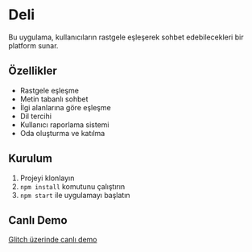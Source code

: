 # Deli

Bu uygulama, kullanıcıların rastgele eşleşerek sohbet edebilecekleri bir platform sunar.

## Özellikler

- Rastgele eşleşme
- Metin tabanlı sohbet
- İlgi alanlarına göre eşleşme
- Dil tercihi
- Kullanıcı raporlama sistemi
- Oda oluşturma ve katılma

## Kurulum

1. Projeyi klonlayın
2. `npm install` komutunu çalıştırın
3. `npm start` ile uygulamayı başlatın

## Canlı Demo

[Glitch üzerinde canlı demo](https://your-project-name.glitch.me) 
